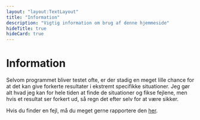 ```yaml
---
layout: "layout:TextLayout"
title: "Information"
description: "Vigtig information om brug af denne hjemmeside"
hideTitle: true
hideCard: true
---
```


# Information

Selvom programmet bliver testet ofte, er der stadig en meget lille chance for at det kan give forkerte resultater i ekstremt specifikke situationer. Jeg gør alt hvad jeg kan for hele tiden at finde de situationer og fikse fejlene, men hvis et resultat ser forkert ud, så regn det efter selv for at være sikker.

Hvis du finder en fejl, må du meget gerne rapportere den <a href="https://github.com/Mikkel-T/matematik/issues/new" target="_blank" rel="noreferrer">her</a>.
